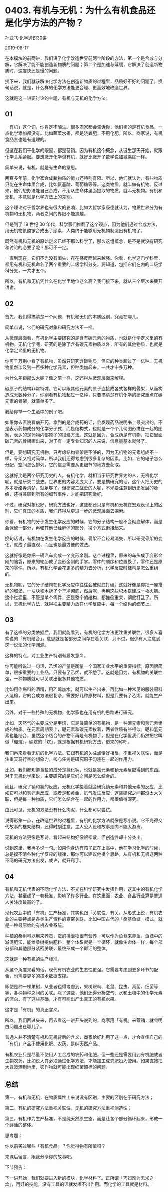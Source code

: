 # 0403. 有机与无机：为什么有机食品还是化学方法的产物？

孙亚飞·化学通识30讲

2019-06-17

在本模块的前两讲，我们讲了化学改造世界前两个阶段的方法，第一个是合成与分解，它解决了能不能创造新物质的问题；第二个是加速与延缓，它解决了创造新物质时，速度快还是慢的问题。

接下来，我们就该解决化学方法在创造新物质的过程里，品质好不好的问题了。换句话说，就是，什么样的化学方法能更合理、更高效地改造世界。

这就是这一讲要讨论的主题，有机与无机的化学方法。

## 01

「有机」这个词，你肯定不陌生。很多商家都会告诉你，他们卖的是有机食品，一点化学添加都没有。比如蔬菜水果，都是浇粪肥，不用化肥。所以，商家说，有机食品贵也是有道理的。

但这在我们干化学的眼里，都是营销。因为有机这个概念，从诞生那天开始，就跟化学关系紧密。要想撇开化学谈有机，就好比撇开了数学说加减乘除一样。

简单来说，有机，就是有生命的意思。

两百多年前，化学家合成新物质的能力还特别有限。所以，他们就认为，有些物质只能在生命体里合成，比如氨基酸、葡萄糖等等。这类物质，就叫做有机物。反过来，他们想办法能自己合成，不用从生命体里面提取的物质，就叫无机物。有机和无机，本意就是化学方法上的差别。

这个理论对于哲学界也有很大的影响，比如大哲学家康德就认为，物质世界分为有机物和无机物，两者之间的界限不能逾越。

但是到了 19 世纪 30 年代，科学家们推翻了这个观点，因为他们通过合成方法，用无机物氰酸铵合成出了尿素，人类终于能够用无机物制造出有机物了。

既然有机和无机的原始定义已经不那么科学了，那么这组概念，是不是就没有研究和讨论的必要了呢？那可不一定。

一直到现在，它们不光没有消失，存在感反而越来越强。你看，化学这门学科里，都用有机和无机命名了两个重要的二级学科分支。要知道，包括它们在内的二级学科分支，一共才五个。

所以，有机和无机凭什么在化学里地位这么高？我们接下来，就从三个层次来展开讲讲。

## 02

首先，我们得搞清楚一个问题，有机和无机的本质区别，究竟在哪儿。

简单点说，它们的研究对象和研究方法不一样。

从微观层面看，有机化学主要研究的是含有碳元素的物质，也就是化学定义里的有机物。无机化学呢，研究的是除了含有碳元素物质以外，所有的其他物质，也就是化学定义里的无机物。

你可千万别小看了有机物，虽然只研究含碳物质，但它的种类超过了一亿种。无机物虽然涉及到一百多种化学元素，但种类加起来，一共才十多万种。

为什么差距那么大呢？像之前一样，这还得从微观层面来解释。

碳原子的结构非常特殊，它可以跟其他元素的原子连接成各式各样的骨架，从而构造成无数种分子。你别看有机物超过一亿种，只要搞清楚有机化学的研究重点在碳元素的骨架，就简单多了。

我给你举一个生活中的例子吧。

如果你去医院看病开药，拿到的是合成药的话，会发现药品说明书上最突出的，不是表示药物成分的化学分子式，而是结构式，也就是一个个几何图形拼在一起的图案，表达的是药物内部原子的搭建方法。这就是因为，合成药是有机物，把它里面碳元素的骨架画出来，对于有一定专业知识的人来说，信息量基本就够了。

但是，要想研究无机物，只考虑结构骨架是不够的，因为无机物的元素组成不一样，骨架又相对简单，所以我们还得考虑到很多复杂的因素，比如，它的电子怎么分配，空间怎么排列，它的信息需要从更细节的地方去获取。

这就好比是两个研究历史的人。有机化学，就相当于研究世界史的人，无机化学呢，就是研究二战史。世界史的内容太庞大了，要是搞研究的话，这个人把历史的基本脉络弄清楚，就足够了。但研究二战史的人呢，不光要注意到历史发展的脉络，还得兼顾到所有的细节事件，才能把研究做好。

不过，研究对象也好，研究方法也好，这些都还只是有机和无机在宏观表现上的区别，它们真正的本质，我们还得从更进一步的微观层面去探索。

你看，有机物的分子发生化学反应的时候，它的分子结构一般不会彻底解体，而是会保留一部分，再和其他已经解体的部分，换个方式衔接起来。

换句话说，有机物在发生化学反应的时候，骨架不会轻易消失，所以研究骨架的变化，就成了最直观，而且也是最方便的做法。

这就好像是你把一辆汽车变成一个变形金刚。这个过程里，原来的车头成了变形金刚的脑袋，原来的轮胎成了变形金刚的手掌。零件的顺序和位置换了，零件还是原来的零件。所以，有机化学会花更多的精力去分析，化学反应时结构是怎么重组的。

无机物呢，它的分子结构在化学反应中往往会被彻底打破。这就好像是你把一座搭好的城堡，一块块积木拆了个干净彻底，然后呢，再用这些积木搭建成一枚火箭。这个过程里，不管是单个零件，还是整个的结构，都推倒重来，彻底打乱了。所以，无机化学方法，就得把主要精力放在化学反应中，每一个结构的细节上。

## 03

有了这样的分类依据后，我们就能看到，有机的化学方法更注重关联性。很多人喜欢说的「有机结合」，意思就是各部分之间存在着关联，只不过，很少有人注意到这一说法的化学渊源。

这样的特点，对工业生产特别有启发意义。

你可能听说过一句话，乙烯的产量是衡量一个国家工业水平的重要指标。原因很简单，很多重要的工业品，只要有了乙烯，就不愁了。这就是因为，有机物的关联性强，一种物质就可以关联出很多其他物质。

比如用作燃料的酒精，用乙烯加水，就可以生产出来。再比如一种常见的服装原料人造棉，它的合成方法很复杂，需要好几种原材料，但是只要有了乙烯，就能生产出来。

另外，对于一些特殊的无机物，化学家也在用有机的思路进行研究。

比如，天然气的主要成分是甲烷，它是最简单的有机物，是一种碳元素和氢元素组成的物质。在元素周期表上，硼元素和碳元素挨着，两者性质有些相似。硼和氢元素也能结合，虽然这个结合的产物不再是有机物了，但是在化学里我们仍然把它叫做「硼烷」。硼烷的「烷」，就是根据有机研究方法，借来的称呼。

我们再来看看无机的化学方法。它跟有机的关注点恰好相反，不重视关联性，而是注重天马行空的想象力，核心任务是研究原子勾连在一起的作用力。

比如，我们都知道食盐的成分是氯化钠，也就是氯元素和钠元素反应得到的东西。对于无机化学来说，主要研究的是它们之间是怎么结合的。

而且，研究了钠和氯的反应，无机化学接着就会研究钠元素和其他元素的反应，比如它可以和氢元素反应，或者是和黄金、氦气发生反应，这些研究之间都没太大关联，但是每一种物质，它们怎么结合在一起的作用力，都很值得深究。

由此可见，无机的方法没有什么拘泥，什么都可以尝试。

说得形象一点，在改造世界的过程里，有机的化学方法就像是写小说。它不光得交代故事的框架结构，还得时刻注意，主人公人设和故事走向不能太游离。

无机的方法更像是写诗，看起来结构好像很松散，但创造性却十分突出。

说到这里，我再多说一句。如果你身边有孩子正在上高中，他在学习化学的时候，总是摸不清各种化学反应的规律，那你可以建议他换个思路，从有机和无机这两种不同的研究方法出发，或许，就开窍了。

## 04

有机和无机代表的不同化学方法，不光在科学研究中发挥作用，这其中的有机化学方法，甚至成了一套标准，影响了许多行业。在这里面，农业、食品行业算是普通人关注度最高的了。

现代农业中的「有机」生产标准，其实也跟「关联性」有关。从形式上说，有机农业的主要特点是各类生产资料的紧密关联。比如中国古代的「桑基鱼塘」模式，就是一种最原始的有机农业系统。

种植的桑树可以用来养蚕，蚕的排泄物很有营养，可以作为鱼食来养鱼。鱼塘中的淤泥肥沃，能给桑树提供肥料，整个体系就是一个循环，就像生命体一样，每个部分都和其他部分紧密关联，最终形成一个鲜活的整体。

这就是一种有机的生产标准。

从这个角度来看的话，现代有机农业的生态性更强。它需要考虑到更多环节的配合，也需要更多的技术数据支撑。

即使是种一棵果树，从业者也得考虑到，果树跟鸟、老鼠、昆虫、真菌、细菌等等，各种物种之间的关联。除了这些，他们还得分析空气、水和土壤中的化学元素的流向。有了这些基础，才有可能出产出真正的有机水果。

这才是「有机」的真正含义。

所以，我们回过头来，再去看这一讲开头说到的，商家用「有机」来营销，就会明白问题出在哪儿了。

普通人并不清楚有机和无机背后的含义，商家恰好利用了这一点，才会宣传自己的「有机」产品不使用化肥、农药，是纯天然产品。

有机农业只是尽量不使用人工合成的农药和化肥，但一些还是需要用到有机肥或者生物农药，比如说大粪必须通过化学方法，才能加工成粪肥投入使用。如果直接把大粪泼洒到地里，农作物就可能出现细菌超标的问题。

## 总结

第一，有机和无机，在物质属性上来说没有区别，主要的区别在于研究方法；

第二，有机的研究方法重视关联性，无机的研究方法重视创造性；

第三，有机作为生产标准，不是纯天然原生态，而是让各个部分循环起来，形成一个鲜活的整体。

思考题：

你以前买过哪些「有机食品」？你觉得物有所值吗？

来课后留言，跟我分享你的故事吧。

下节预告：

下一讲开始，我们就要进入新的模块，化学材料了。正所谓「巧妇难为无米之炊」，再好的技能，没有工具的话就发挥不出作用。而化学的工具就是材料。